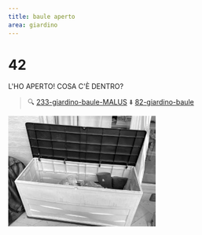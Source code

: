 ```yaml
---
title: baule aperto
area: giardino
---
```

# 42
L'HO APERTO! COSA C'È DENTRO?

> 🔍 [233-giardino-baule-MALUS](233-giardino-baule-MALUS.md)
> ⬇️ [82-giardino-baule](82-giardino-baule.md)

![foto_98](../_assets/preview/foto_98.jpg)